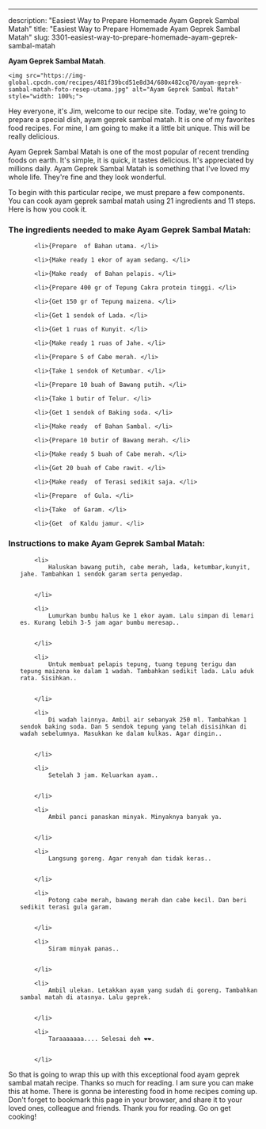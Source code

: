 ---
description: "Easiest Way to Prepare Homemade Ayam Geprek Sambal Matah"
title: "Easiest Way to Prepare Homemade Ayam Geprek Sambal Matah"
slug: 3301-easiest-way-to-prepare-homemade-ayam-geprek-sambal-matah

<p>
	<strong>Ayam Geprek Sambal Matah</strong>. 
	
</p>
<p>
	
	<img src="https://img-global.cpcdn.com/recipes/481f39bcd51e8d34/680x482cq70/ayam-geprek-sambal-matah-foto-resep-utama.jpg" alt="Ayam Geprek Sambal Matah" style="width: 100%;">
	
	
</p>
<p>
	Hey everyone, it's Jim, welcome to our recipe site. Today, we're going to prepare a special dish, ayam geprek sambal matah. It is one of my favorites food recipes. For mine, I am going to make it a little bit unique. This will be really delicious.
</p>
	
<p>
	
</p>
<p>
	Ayam Geprek Sambal Matah is one of the most popular of recent trending foods on earth. It's simple, it is quick, it tastes delicious. It's appreciated by millions daily. Ayam Geprek Sambal Matah is something that I've loved my whole life. They're fine and they look wonderful.
</p>

<p>
To begin with this particular recipe, we must prepare a few components. You can cook ayam geprek sambal matah using 21 ingredients and 11 steps. Here is how you cook it.
</p>

<h3>The ingredients needed to make Ayam Geprek Sambal Matah:</h3>

<ol>
	
		<li>{Prepare  of Bahan utama. </li>
	
		<li>{Make ready 1 ekor of ayam sedang. </li>
	
		<li>{Make ready  of Bahan pelapis. </li>
	
		<li>{Prepare 400 gr of Tepung Cakra protein tinggi. </li>
	
		<li>{Get 150 gr of Tepung maizena. </li>
	
		<li>{Get 1 sendok of Lada. </li>
	
		<li>{Get 1 ruas of Kunyit. </li>
	
		<li>{Make ready 1 ruas of Jahe. </li>
	
		<li>{Prepare 5 of Cabe merah. </li>
	
		<li>{Take 1 sendok of Ketumbar. </li>
	
		<li>{Prepare 10 buah of Bawang putih. </li>
	
		<li>{Take 1 butir of Telur. </li>
	
		<li>{Get 1 sendok of Baking soda. </li>
	
		<li>{Make ready  of Bahan Sambal. </li>
	
		<li>{Prepare 10 butir of Bawang merah. </li>
	
		<li>{Make ready 5 buah of Cabe merah. </li>
	
		<li>{Get 20 buah of Cabe rawit. </li>
	
		<li>{Make ready  of Terasi sedikit saja. </li>
	
		<li>{Prepare  of Gula. </li>
	
		<li>{Take  of Garam. </li>
	
		<li>{Get  of Kaldu jamur. </li>
	
</ol>
<p>
	
</p>

<h3>Instructions to make Ayam Geprek Sambal Matah:</h3>

<ol>
	
		<li>
			Haluskan bawang putih, cabe merah, lada, ketumbar,kunyit, jahe. Tambahkan 1 sendok garam serta penyedap.
			
			
		</li>
	
		<li>
			Lumurkan bumbu halus ke 1 ekor ayam. Lalu simpan di lemari es. Kurang lebih 3-5 jam agar bumbu meresap..
			
			
		</li>
	
		<li>
			Untuk membuat pelapis tepung, tuang tepung terigu dan tepung maizena ke dalam 1 wadah. Tambahkan sedikit lada. Lalu aduk rata. Sisihkan..
			
			
		</li>
	
		<li>
			Di wadah lainnya. Ambil air sebanyak 250 ml. Tambahkan 1 sendok baking soda. Dan 5 sendok tepung yang telah disisihkan di wadah sebelumnya. Masukkan ke dalam kulkas. Agar dingin..
			
			
		</li>
	
		<li>
			Setelah 3 jam. Keluarkan ayam..
			
			
		</li>
	
		<li>
			Ambil panci panaskan minyak. Minyaknya banyak ya.
			
			
		</li>
	
		<li>
			Langsung goreng. Agar renyah dan tidak keras..
			
			
		</li>
	
		<li>
			Potong cabe merah, bawang merah dan cabe kecil. Dan beri sedikit terasi gula garam.
			
			
		</li>
	
		<li>
			Siram minyak panas..
			
			
		</li>
	
		<li>
			Ambil ulekan. Letakkan ayam yang sudah di goreng. Tambahkan sambal matah di atasnya. Lalu geprek.
			
			
		</li>
	
		<li>
			Taraaaaaaa.... Selesai deh ❤️❤️.
			
			
		</li>
	
</ol>

<p>
	
</p>

<p>
	So that is going to wrap this up with this exceptional food ayam geprek sambal matah recipe. Thanks so much for reading. I am sure you can make this at home. There is gonna be interesting food in home recipes coming up. Don't forget to bookmark this page in your browser, and share it to your loved ones, colleague and friends. Thank you for reading. Go on get cooking!
</p>
